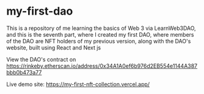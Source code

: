 # my-first-dao

This is a repository of me learning the basics of Web 3 via LearnWeb3DAO, and this is the seventh part, where I created my first DAO, where members of the DAO are NFT holders of my previous version, along with the DAO's website, built using React and Next js

View the DAO's contract on https://rinkeby.etherscan.io/address/0x34A1A0ef6b976d2EB554e1144A387bbb0b473a77

Live demo site: https://my-first-nft-collection.vercel.app/

